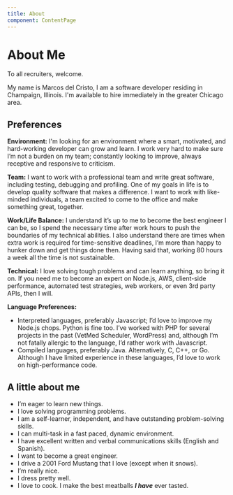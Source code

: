 ```yaml
---
title: About
component: ContentPage
---
```

# About Me

To all recruiters, welcome.

My name is Marcos del Cristo, I am a software developer residing in Champaign, Illinois. I'm available to hire immediately in the greater Chicago area.

## Preferences

**Environment:** I'm looking for an environment where a smart, motivated, and hard-working developer can grow and learn. I work very hard to make sure I’m not a burden on my team; constantly looking to improve, always receptive and responsive to criticism.

**Team:** I want to work with a professional team and write great software, including testing, debugging and profiling. One of my goals in life is to develop quality software that makes a difference. I want to work with like-minded individuals, a team excited to come to the office and make something great, together.

**Work/Life Balance:** I understand it’s up to me to become the best engineer I can be, so I spend the necessary time after work hours to push the boundaries of my technical abilities. I also understand there are times when extra work is required for time-sensitive deadlines, I’m more than happy to hunker down and get things done then. Having said that, working 80 hours a week all the time is not sustainable.

**Technical:** I love solving tough problems and can learn anything, so bring it on. If you need me to become an expert on Node.js, AWS, client-side performance, automated test strategies, web workers, or even 3rd party APIs, then I will.

**Language Preferences:**

* Interpreted languages, preferably Javascript; I’d love to improve my Node.js chops. Python is fine too. I’ve worked with PHP for several projects in the past (VetMed Scheduler, WordPress) and, although I’m not fatally allergic to the language, I’d rather work with Javascript.
* Compiled languages, preferably Java. Alternatively, C, C++, or Go. Although I have limited experience in these languages, I’d love to work on high-performance code.

## A little about me

* I’m eager to learn new things.
* I love solving programming problems.
* I am a self-learner, independent, and have outstanding problem-solving skills.
* I can multi-task in a fast paced, dynamic environment.
* I have excellent written and verbal communications skills (English and Spanish).
* I want to become a great engineer.
* I drive a 2001 Ford Mustang that I love (except when it snows).
* I’m really nice.
* I dress pretty well.
* I love to cook. I make the best meatballs ***I have*** ever tasted.
